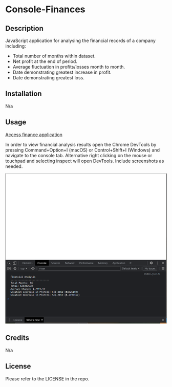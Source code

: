 
# Console-Finances

## Description

JavaScript application for analysing the financial records of a company including:
* Total number of months within dataset.
* Net profit at the end of period.
* Average fluctuation in profits/losses month to month.
* Date demonstrating greatest increase in profit.
* Date demonstrating greatest loss.

## Installation

N/a

## Usage

[Access finance application](https://rbenameur.github.io/Console-Finances "Link to deployed github page")

In order to view financial analysis results open the Chrome DevTools by pressing Command+Option+I (macOS) or Control+Shift+I (Windows) and navigate to the console tab. Alternative right clicking on the mouse or touchpad and selecting inspect will open DevTools.  Include screenshots as needed.

![Screenshot of open Chrome DevTools, on console tab showing finance analysis results](./assets/images/finance_app_screenshot.PNG "Finance Application Screenshot")


## Credits

N/a

## License

Please refer to the LICENSE in the repo.

